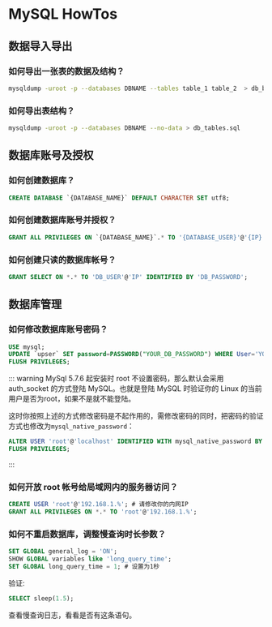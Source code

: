 # MySQL HowTos

## 数据导入导出

### 如何导出一张表的数据及结构？

```bash
mysqldump -uroot -p --databases DBNAME --tables table_1 table_2  > db_backup.sql
```

### 如何导出表结构？

```bash
mysqldump -uroot -p --databases DBNAME --no-data > db_tables.sql
```

## 数据库账号及授权

### 如何创建数据库？

```sql
CREATE DATABASE `{DATABASE_NAME}` DEFAULT CHARACTER SET utf8;
```

### 如何创建数据库账号并授权？

```sql
GRANT ALL PRIVILEGES ON `{DATABASE_NAME}`.* TO '{DATABASE_USER}'@'{IP}' IDENTIFIED BY '{PASSWORD}';
```

### 如何创建只读的数据库帐号？

```sql
GRANT SELECT ON *.* TO 'DB_USER'@'IP' IDENTIFIED BY 'DB_PASSWORD';
```

## 数据库管理

### 如何修改数据库账号密码？

```sql
USE mysql;
UPDATE `upser` SET password=PASSWORD("YOUR_DB_PASSWORD") WHERE User='YOUR_DB_USER'; # 请修改你要修改的数据库用户及密码
FLUSH PRIVILEGES;
```

::: warning
MySql 5.7.6 起安装时 root 不设置密码，那么默认会采用 auth_socket 的方式登陆 MySQL。也就是登陆 MySQL 时验证你的 Linux 的当前用户是否为root，如果不是就不能登陆。

这时你按照上述的方式修改密码是不起作用的，需修改密码的同时，把密码的验证方式也修改为`mysql_native_password`：

```sql
ALTER USER 'root'@'localhost' IDENTIFIED WITH mysql_native_password BY 'YOUR_NEW_PASSWORD';
FLUSH PRIVILEGES;
```
:::


### 如何开放 root 帐号给局域网内的服务器访问？

```sql
CREATE USER 'root'@'192.168.1.%'; # 请修改你的内网IP
GRANT ALL PRIVILEGES ON *.* TO 'root'@'192.168.1.%';
```

### 如何不重启数据库，调整慢查询时长参数？

```sql
SET GLOBAL general_log = 'ON';
SHOW GLOBAL variables like 'long_query_time';
SET GLOBAL long_query_time = 1; # 设置为1秒

```

验证:

```sql
SELECT sleep(1.5);
```

查看慢查询日志，看看是否有这条语句。

